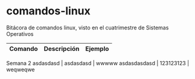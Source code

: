 # comandos-linux
Bitácora de comandos linux, visto en el cuatrimestre de Sistemas Operativos

Comando | Descripción | Ejemplo
-----|------|-----
Semana 2
asdasdasd | asdasdasd | wwwww
asdasdasdasd | 123123123 | weqweqwe
